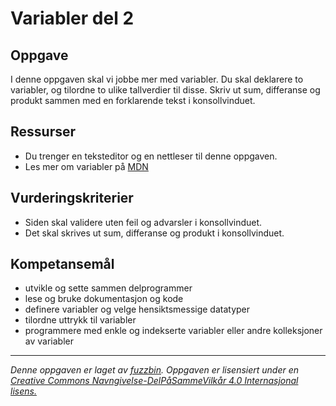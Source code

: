 # Variabler del 2

## Oppgave

I denne oppgaven skal vi jobbe mer med variabler. Du skal deklarere to variabler, og tilordne to ulike tallverdier til disse. Skriv ut sum, differanse og produkt sammen med en forklarende tekst i konsollvinduet.

## Ressurser

* Du trenger en teksteditor og en nettleser til denne oppgaven.
* Les mer om variabler på [MDN](https://developer.mozilla.org/en-US/docs/Web/JavaScript/Guide/Grammar_and_types#Declarations)

## Vurderingskriterier

* Siden skal validere uten feil og advarsler i konsollvinduet.
* Det skal skrives ut sum, differanse og produkt i konsollvinduet.

## Kompetansemål

* utvikle og sette sammen delprogrammer
* lese og bruke dokumentasjon og kode
* definere variabler og velge hensiktsmessige datatyper
* tilordne uttrykk til variabler
* programmere med enkle og indekserte variabler eller andre kolleksjoner av variabler

---
_Denne oppgaven er laget av [fuzzbin](https://github.com/fuzzbin). Oppgaven er lisensiert under en [Creative Commons Navngivelse-DelPåSammeVilkår 4.0 Internasjonal lisens.
](http://creativecommons.org/licenses/by-sa/4.0/)_
